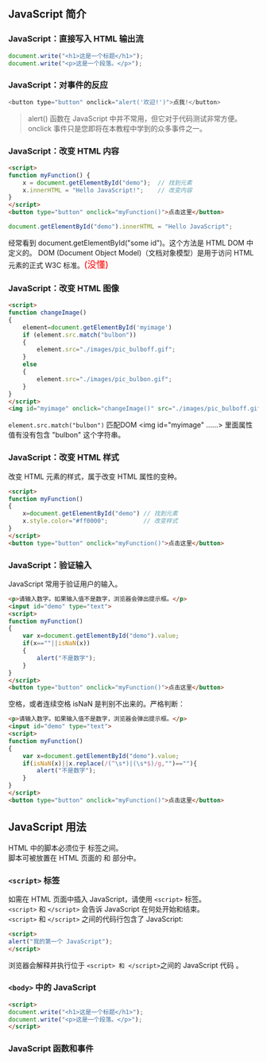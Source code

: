 ## JavaScript 简介
### JavaScript：直接写入 HTML 输出流
```javascript
document.write("<h1>这是一个标题</h1>");
document.write("<p>这是一个段落。</p>");
```

### JavaScript：对事件的反应
```javascript
<button type="button" onclick="alert('欢迎!')">点我!</button>
```
>alert() 函数在 JavaScript 中并不常用，但它对于代码测试非常方便。\
>onclick 事件只是您即将在本教程中学到的众多事件之一。

### JavaScript：改变 HTML 内容
```html
<script>
function myFunction() {
    x = document.getElementById("demo");  // 找到元素
    x.innerHTML = "Hello JavaScript!";    // 改变内容
}
</script>
<button type="button" onclick="myFunction()">点击这里</button>
```

```javascript
document.getElementById("demo").innerHTML = "Hello JavaScript";
```

经常看到 document.getElementById("some id")。这个方法是 HTML DOM 中定义的。
DOM (Document Object Model)（文档对象模型）是用于访问 HTML 元素的正式 W3C 标准。<font color=red size=4>(没懂)</font>

### JavaScript：改变 HTML 图像
```html
<script>
function changeImage()
{
    element=document.getElementById('myimage')
    if (element.src.match("bulbon"))
    {
        element.src="./images/pic_bulboff.gif";
    }
    else
    {
        element.src="./images/pic_bulbon.gif";
    }
}
</script>
<img id="myimage" onclick="changeImage()" src="./images/pic_bulboff.gif" width="100" height="180">
```
```element.src.match("bulbon")```  匹配DOM <img id="myimage" ......> 里面属性值有没有包含 "bulbon" 这个字符串。

### JavaScript：改变 HTML 样式
改变 HTML 元素的样式，属于改变 HTML 属性的变种。
```HTML
<script>
function myFunction()
{
	x=document.getElementById("demo") // 找到元素
	x.style.color="#ff0000";          // 改变样式
}
</script>
<button type="button" onclick="myFunction()">点击这里</button>
```

### JavaScript：验证输入
JavaScript 常用于验证用户的输入。
```html
<p>请输入数字。如果输入值不是数字，浏览器会弹出提示框。</p>
<input id="demo" type="text">
<script>
function myFunction()
{
	var x=document.getElementById("demo").value;
	if(x==""||isNaN(x))
	{
		alert("不是数字");
	}
}
</script>
<button type="button" onclick="myFunction()">点击这里</button>
```
空格，或者连续空格 isNaN 是判别不出来的。严格判断：
```html
<p>请输入数字。如果输入值不是数字，浏览器会弹出提示框。</p>
<input id="demo" type="text">
<script>
function myFunction()
{
	var x=document.getElementById("demo").value;
	if(isNaN(x)||x.replace(/(^\s*)|(\s*$)/g,"")==""){
		alert("不是数字");
	}
}
</script>
<button type="button" onclick="myFunction()">点击这里</button>
```

## JavaScript 用法
HTML 中的脚本必须位于 <script> 与 </script> 标签之间。\
脚本可被放置在 HTML 页面的 <body> 和 <head> 部分中。
### ```<script>``` 标签
如需在 HTML 页面中插入 JavaScript，请使用 ```<script>``` 标签。\
```<script>``` 和 ```</script>``` 会告诉 JavaScript 在何处开始和结束。\
```<script>``` 和 ```</script>``` 之间的代码行包含了 JavaScript:
```html
<script>
alert("我的第一个 JavaScript");
</script>
```
浏览器会解释并执行位于 ```<script> 和 </script>```之间的 JavaScript 代码 。

### ```<body>``` 中的 JavaScript
```html
<script>
document.write("<h1>这是一个标题</h1>");
document.write("<p>这是一个段落。</p>");
</script>
```

### JavaScript 函数和事件
